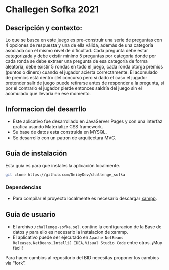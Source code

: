 
# Challegen Sofka 2021

## Descripción y contexto:
Lo que se busca en este juego es pre-construir una serie de preguntas con 4 opciones de
respuesta y una de ella válida, además de una categoría asociada con el mismo nivel de
dificultad. Cada pregunta debe estar categorizada y debe existir mínimo 5 preguntas por
categoría donde por cada ronda se debe extraer una pregunta de esa categoría de forma
aleatoria, debe existir 5 rondas en todo el juego, cada ronda otorga premios (puntos o dinero)
cuando el jugador acierta correctamente.
El acomulado de premios está dentro del concurso pero si dado el caso el jugador pretender
salir de juego puede retirarse antes de responder a la pregunta, si por el contrario el jugador
pierde entonces saldría del juego sin el acomulado que llevaría en ese momento.

## Informacion del desarrllo
* Este aplicativo fue desarrollado en JavaServer Pages y con  una interfaz grafica usando  Materialize CSS framework.
* Su base de datos esta construida en MYSQL.
* Se desarrollo con un patron de arquitectura MVC.
## Guía de instalación

Esta guía es para que instales la aplicación localmente.

```bash
git clone https://github.com/DeibyDev/challenge_sofka

```

### Dependencias
* Para compilar el proyecto localmente es necesario descargar [xampp](https://www.apachefriends.org/es/index.html).

## Guía de usuario

* El archivo `/challenge-sofka.sql`. contine la configuracion de la Base de datos y para ello es necesario la instalacion de xammp.
* El aplicativo puede ser ejecutado en  `Apache NetBeans Releases,NetBeans,IntelliJ IDEA,Visual Studio Code` entre otros.
¡Muy fácil!

Para hacer cambios al repositorio del BID necesitas proponer los cambios vía “fork”.
